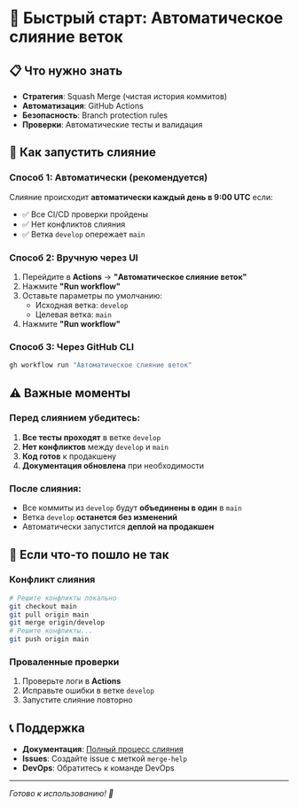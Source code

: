 # 🚀 Быстрый старт: Автоматическое слияние веток

## 📋 Что нужно знать

- **Стратегия**: Squash Merge (чистая история коммитов)
- **Автоматизация**: GitHub Actions
- **Безопасность**: Branch protection rules
- **Проверки**: Автоматические тесты и валидация

## 🔄 Как запустить слияние

### Способ 1: Автоматически (рекомендуется)

Слияние происходит **автоматически каждый день в 9:00 UTC** если:

- ✅ Все CI/CD проверки пройдены
- ✅ Нет конфликтов слияния
- ✅ Ветка `develop` опережает `main`

### Способ 2: Вручную через UI

1. Перейдите в **Actions** → **"Автоматическое слияние веток"**
2. Нажмите **"Run workflow"**
3. Оставьте параметры по умолчанию:
   - Исходная ветка: `develop`
   - Целевая ветка: `main`
4. Нажмите **"Run workflow"**

### Способ 3: Через GitHub CLI

```bash
gh workflow run "Автоматическое слияние веток"
```

## ⚠️ Важные моменты

### Перед слиянием убедитесь:

1. **Все тесты проходят** в ветке `develop`
2. **Нет конфликтов** между `develop` и `main`
3. **Код готов** к продакшену
4. **Документация обновлена** при необходимости

### После слияния:

- Все коммиты из `develop` будут **объединены в один** в `main`
- Ветка `develop` **останется без изменений**
- Автоматически запустится **деплой на продакшен**

## 🔧 Если что-то пошло не так

### Конфликт слияния

```bash
# Решите конфликты локально
git checkout main
git pull origin main
git merge origin/develop
# Решите конфликты...
git push origin main
```

### Проваленные проверки

1. Проверьте логи в **Actions**
2. Исправьте ошибки в ветке `develop`
3. Запустите слияние повторно

## 📞 Поддержка

- **Документация**: [Полный процесс слияния](merge-process.md)
- **Issues**: Создайте issue с меткой `merge-help`
- **DevOps**: Обратитесь к команде DevOps

---

*Готово к использованию! 🎉*